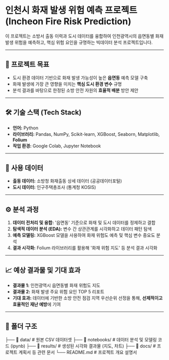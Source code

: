# 인천시 화재 발생 위험 예측 프로젝트 (Incheon Fire Risk Prediction)

이 프로젝트는 소방서 출동 이력과 도시 데이터를 융합하여 인천광역시의 읍면동별 화재 발생 위험을 예측하고, 핵심 위험 요인을 규명하는 빅데이터 분석 프로젝트입니다.

---
## 🎯 프로젝트 목표
-   도시 환경 데이터 기반으로 화재 발생 가능성이 높은 **읍면동** 예측 모델 구축
-   화재 발생에 가장 큰 영향을 미치는 **핵심 도시 환경 변수** 규명
-   분석 결과를 바탕으로 한정된 소방 안전 자원의 **효율적 배분** 방안 제안

---
## 🛠️ 기술 스택 (Tech Stack)
-   **언어:** Python
-   **라이브러리:** Pandas, NumPy, Scikit-learn, XGBoost, Seaborn, Matplotlib, **Folium**
-   **작업 환경:** Google Colab, Jupyter Notebook

---
## 📂 사용 데이터
-   **출동 데이터:** 소방청 화재출동 상세 데이터 (공공데이터포털)
-   **도시 데이터:** 인구주택총조사 (통계청 KOSIS)

---
## ⚙️ 분석 과정
1.  **데이터 전처리 및 융합:** '읍면동' 기준으로 화재 및 도시 데이터를 정제하고 결합
2.  **탐색적 데이터 분석 (EDA):** 변수 간 상관관계를 시각화하고 데이터 패턴 탐색
3.  **예측 모델링:** XGBoost 모델을 사용하여 화재 위험도 예측 및 핵심 변수 중요도 분석
4.  **결과 시각화:** Folium 라이브러리를 활용해 '화재 위험 지도' 등 분석 결과 시각화

---
## 📈 예상 결과물 및 기대 효과
-   **결과물 1:** 인천광역시 읍면동별 화재 위험도 지도
-   **결과물 2:** 화재 발생 주요 위험 요인 TOP 5 리포트
-   **기대 효과:** 데이터에 기반한 소방 안전 점검 지역 우선순위 선정을 통해, **선제적이고 효율적인 재난 예방**에 기여

---
## 📁 폴더 구조
├── 📂 data/         # 원본 CSV 데이터셋
├── 📂 notebooks/    # 데이터 분석 및 모델링 코드 (ipynb)
├── 📂 results/      # 생성된 시각화 결과물 (지도, 차트)
├── 📂 docs/         # 프로젝트 계획서 등 관련 문서
└── README.md        # 프로젝트 개요 설명서
